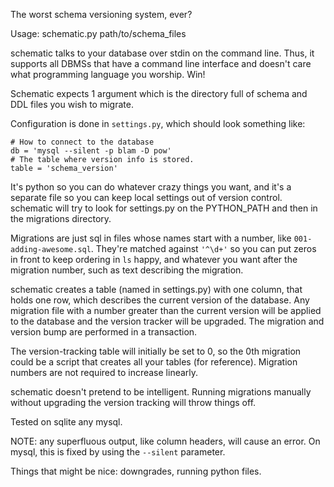 The worst schema versioning system, ever?

Usage: schematic.py path/to/schema_files

schematic talks to your database over stdin on the command line.  Thus,
it supports all DBMSs that have a command line interface and doesn't
care what programming language you worship.  Win!

Schematic expects 1 argument which is the directory full of schema and
DDL files you wish to migrate.

Configuration is done in `settings.py`, which should look something like:

    # How to connect to the database
    db = 'mysql --silent -p blam -D pow'
    # The table where version info is stored.
    table = 'schema_version'

It's python so you can do whatever crazy things you want, and it's a
separate file so you can keep local settings out of version control.
schematic will try to look for settings.py on the PYTHON_PATH and then
in the migrations directory.

Migrations are just sql in files whose names start with a number, like
`001-adding-awesome.sql`.  They're matched against `'^\d+'` so you can
put zeros in front to keep ordering in `ls` happy, and whatever you want
after the migration number, such as text describing the migration.

schematic creates a table (named in settings.py) with one column, that
holds one row, which describes the current version of the database.  Any
migration file with a number greater than the current version will be
applied to the database and the version tracker will be upgraded.  The
migration and version bump are performed in a transaction.

The version-tracking table will initially be set to 0, so the 0th
migration could be a script that creates all your tables (for
reference).  Migration numbers are not required to increase linearly.

schematic doesn't pretend to be intelligent. Running migrations manually
without upgrading the version tracking will throw things off.

Tested on sqlite any mysql.

NOTE: any superfluous output, like column headers, will cause an error.
On mysql, this is fixed by using the `--silent` parameter.

Things that might be nice: downgrades, running python files.
